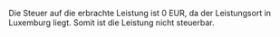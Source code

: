 Die Steuer auf die erbrachte Leistung ist 0 EUR, da der Leistungsort in Luxemburg liegt. Somit ist die Leistung nicht steuerbar.
